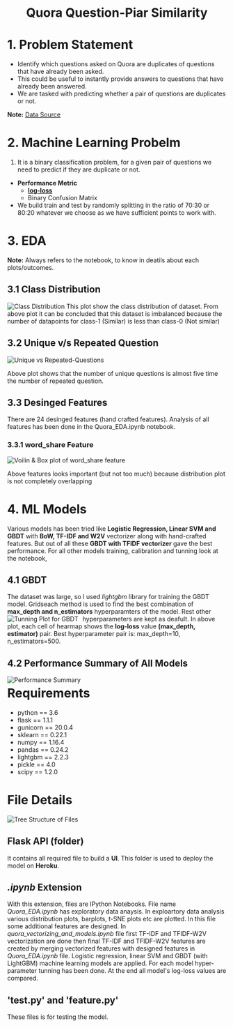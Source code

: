 <h1> <center>Quora Question-Piar Similarity</center></h1>

# 1. Problem Statement
- Identify which questions asked on Quora are duplicates of questions that have already been asked.
- This could be useful to instantly provide answers to questions that have already been answered.
- We are tasked with predicting whether a pair of questions are duplicates or not.

**Note:** [Data Source](https://www.kaggle.com/c/quora-question-pairs/data)

# 2. Machine Learning Probelm
1. It is a binary classification problem, for a given pair of questions we need to predict if they are duplicate or not.
* **Performance Metric**
  * __<a href = 'https://www.kaggle.com/c/quora-question-pairs/overview/evaluation'>log-loss__</a>
  * Binary Confusion Matrix
 * We build train and test by randomly splitting in the ratio of 70:30 or 80:20 whatever we choose as we have sufficient points to work with.

# 3. EDA
**Note:** Always refers to the notebook, to know in deatils about each plots/outcomes.
## 3.1 Class Distribution
<img src="./Images/class dirstribution.png" alt="Class Distribution"/>
This plot show the class distribution of dataset. From above plot it can be concluded that this dataset is imbalanced because the number of datapoints for class-1 (Similar) is less than class-0 (Not similar)

## 3.2 Unique v/s Repeated Question
<img src="./Images/unique_vs_repeated_questions.png"  
alt="Unique vs Repeated-Questions"/>

Above plot shows that the number of unique questions is almost five time the number of repeated question.

## 3.3 Desinged Features
There are 24 desinged features (hand crafted features). Analysis of all features has been done in the Quora_EDA.ipynb notebook.

### 3.3.1 **word_share** Feature
<img src="./Images/voilin and box plot.png" alt="Voilin & Box plot of word_share feature">

Above features looks important (but not too much) because distribution plot is not completely overlapping

# 4. ML Models
Various models has been tried like **Logistic Regression, Linear SVM and GBDT** with **BoW, TF-IDF and W2V** vectorizer along with hand-crafted features. But out of all these **GBDT with TFIDF vectorizer** gave the best performance.
For all other models training, calibration and tunning look at the notebook,

## 4.1 GBDT
The dataset was large, so I used *lightgbm* library for training the GBDT model. Gridseach method is used to find the best combination of **max_depth and n_estimators** hyperparamters of the model. Rest other hyperparameters are kept as deafult.
 <img src="./Images/tunning plot.png"  
alt="Tunning Plot for GBDT"  
style="float: left; margin-right: 10px;" />
In above plot,  each cell of hearmap shows the **log-loss** value **(max_depth, estimator)** pair. Best hyperparameter pair is: max_depth=10, n_estimators=500.

## 4.2 Performance Summary of All Models
<img src="./Images/perforamce summary.png"  
alt="Performance Summary"  
style="float: left; margin-right: 10px;" />

# Requirements
* python == 3.6
* flask == 1.1.1
* gunicorn == 20.0.4
* sklearn == 0.22.1
* numpy == 1.16.4
* pandas == 0.24.2
* lightgbm == 2.2.3
* pickle == 4.0
* scipy == 1.2.0

# File Details
<img src="./Images/tree structure of files.png"  alt="Tree Structure of Files">

## Flask API (folder)
It contains all required file to build a **UI**. This folder is used to deploy the model on **Heroku**.

## *.ipynb* Extension
With this extension, files are IPython Notebooks. File name *Quora_EDA.ipynb* has exploratory data anaysis. In exploartory data analysis various distribution plots, barplots, t-SNE plots etc are plotted. In this file some additional features are designed. In *quora_vectorizing_and_models.ipynb* file first TF-IDF and TFIDF-W2V vectorization are done then final TF-IDF and TFIDF-W2V features are created by merging vectorized features with designed features in *Quora_EDA.ipynb* file. Logistic regression, linear SVM and GBDT (with LightGBM) machine learning models are applied. For each model hyper-parameter tunning has been done. At the end all model's log-loss values are compared.

## 'test.py' and 'feature.py'
These files is for testing the model.
